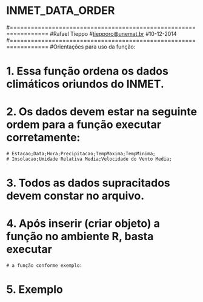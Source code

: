 INMET_DATA_ORDER
================

#=================================================================
                                             #Rafael Tieppo
                                             #tiepporc@unemat.br
                                             #10-12-2014
#=================================================================
#Orientações para uso da função:
# 1. Essa função ordena os dados climáticos oriundos do INMET.
# 2. Os dados devem estar na seguinte ordem para a função executar corretamente:
    # Estacao;Data;Hora;Precipitacao;TempMaxima;TempMinima;
    # Insolacao;Umidade Relativa Media;Velocidade do Vento Media;
# 3. Todos as dados supracitados devem constar no arquivo.
# 4. Após inserir (criar objeto) a função no ambiente R, basta executar
    # a função conforme exemplo:
# 5. Exemplo

